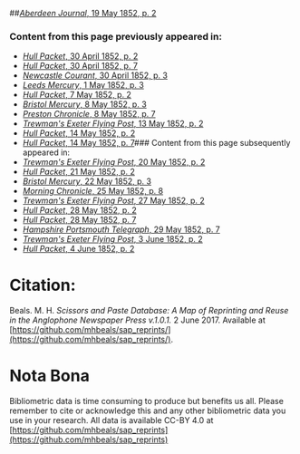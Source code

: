 ##[*Aberdeen Journal*, 19 May 1852, p. 2](https://mhbeals.github.io/sap_html/Aberdeen-Journal/Aberdeen-Journal-19-May-1852-p-2)

### Content from this page previously appeared in:
+ [*Hull Packet*, 30 April 1852, p. 2](https://mhbeals.github.io/sap_html/Hull-Packet/Hull-Packet-30-April-1852-p-2)
+ [*Hull Packet*, 30 April 1852, p. 7](https://mhbeals.github.io/sap_html/Hull-Packet/Hull-Packet-30-April-1852-p-7)
+ [*Newcastle Courant*, 30 April 1852, p. 3](https://mhbeals.github.io/sap_html/Newcastle-Courant/Newcastle-Courant-30-April-1852-p-3)
+ [*Leeds Mercury*, 1 May 1852, p. 3](https://mhbeals.github.io/sap_html/Leeds-Mercury/Leeds-Mercury-1-May-1852-p-3)
+ [*Hull Packet*, 7 May 1852, p. 2](https://mhbeals.github.io/sap_html/Hull-Packet/Hull-Packet-7-May-1852-p-2)
+ [*Bristol Mercury*, 8 May 1852, p. 3](https://mhbeals.github.io/sap_html/Bristol-Mercury/Bristol-Mercury-8-May-1852-p-3)
+ [*Preston Chronicle*, 8 May 1852, p. 7](https://mhbeals.github.io/sap_html/Preston-Chronicle/Preston-Chronicle-8-May-1852-p-7)
+ [*Trewman's Exeter Flying Post*, 13 May 1852, p. 2](https://mhbeals.github.io/sap_html/Trewman's-Exeter-Flying-Post/Trewman's-Exeter-Flying-Post-13-May-1852-p-2)
+ [*Hull Packet*, 14 May 1852, p. 2](https://mhbeals.github.io/sap_html/Hull-Packet/Hull-Packet-14-May-1852-p-2)
+ [*Hull Packet*, 14 May 1852, p. 7](https://mhbeals.github.io/sap_html/Hull-Packet/Hull-Packet-14-May-1852-p-7)### Content from this page subsequently appeared in:
+ [*Trewman's Exeter Flying Post*, 20 May 1852, p. 2](https://mhbeals.github.io/sap_html/Trewman's-Exeter-Flying-Post/Trewman's-Exeter-Flying-Post-20-May-1852-p-2)
+ [*Hull Packet*, 21 May 1852, p. 2](https://mhbeals.github.io/sap_html/Hull-Packet/Hull-Packet-21-May-1852-p-2)
+ [*Bristol Mercury*, 22 May 1852, p. 3](https://mhbeals.github.io/sap_html/Bristol-Mercury/Bristol-Mercury-22-May-1852-p-3)
+ [*Morning Chronicle*, 25 May 1852, p. 8](https://mhbeals.github.io/sap_html/Morning-Chronicle/Morning-Chronicle-25-May-1852-p-8)
+ [*Trewman's Exeter Flying Post*, 27 May 1852, p. 2](https://mhbeals.github.io/sap_html/Trewman's-Exeter-Flying-Post/Trewman's-Exeter-Flying-Post-27-May-1852-p-2)
+ [*Hull Packet*, 28 May 1852, p. 2](https://mhbeals.github.io/sap_html/Hull-Packet/Hull-Packet-28-May-1852-p-2)
+ [*Hull Packet*, 28 May 1852, p. 7](https://mhbeals.github.io/sap_html/Hull-Packet/Hull-Packet-28-May-1852-p-7)
+ [*Hampshire Portsmouth Telegraph*, 29 May 1852, p. 7](https://mhbeals.github.io/sap_html/Hampshire-Portsmouth-Telegraph/Hampshire-Portsmouth-Telegraph-29-May-1852-p-7)
+ [*Trewman's Exeter Flying Post*, 3 June 1852, p. 2](https://mhbeals.github.io/sap_html/Trewman's-Exeter-Flying-Post/Trewman's-Exeter-Flying-Post-3-June-1852-p-2)
+ [*Hull Packet*, 4 June 1852, p. 2](https://mhbeals.github.io/sap_html/Hull-Packet/Hull-Packet-4-June-1852-p-2)
                    
# Citation: 

Beals. M. H. *Scissors and Paste Database: A Map of Reprinting and Reuse in the Anglophone Newspaper Press v.1.0.1.* 2 June 2017. Available at [https://github.com/mhbeals/sap_reprints/](https://github.com/mhbeals/sap_reprints/). 
                    
# Nota Bona

Bibliometric data is time consuming to produce but benefits us all. Please remember to cite or acknowledge this and any other bibliometric data you use in your research. All data is available CC-BY 4.0 at [https://github.com/mhbeals/sap_reprints](https://github.com/mhbeals/sap_reprints)